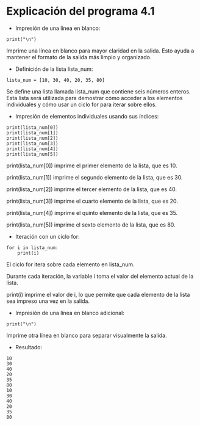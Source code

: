 # Explicación del programa 4.1
- Impresión de una línea en blanco:
```
print("\n")
```
Imprime una línea en blanco para mayor claridad en la salida. Esto ayuda a mantener el formato de la salida más limpio y organizado.

- Definición de la lista lista_num:
```
lista_num = [10, 30, 40, 20, 35, 80]
```
Se define una lista llamada lista_num que contiene seis números enteros. Esta lista será utilizada para demostrar cómo acceder a los elementos individuales y cómo usar un ciclo for para iterar sobre ellos.

- Impresión de elementos individuales usando sus índices:
```
print(lista_num[0])
print(lista_num[1])
print(lista_num[2])
print(lista_num[3])
print(lista_num[4])
print(lista_num[5])
```
print(lista_num[0]) imprime el primer elemento de la lista, que es 10.

print(lista_num[1]) imprime el segundo elemento de la lista, que es 30.

print(lista_num[2]) imprime el tercer elemento de la lista, que es 40.

print(lista_num[3]) imprime el cuarto elemento de la lista, que es 20.

print(lista_num[4]) imprime el quinto elemento de la lista, que es 35.

print(lista_num[5]) imprime el sexto elemento de la lista, que es 80.

- Iteración con un ciclo for:
```
for i in lista_num:
    print(i)
```
El ciclo for itera sobre cada elemento en lista_num.

Durante cada iteración, la variable i toma el valor del elemento actual de la lista.

print(i) imprime el valor de i, lo que permite que cada elemento de la lista sea impreso una vez en la salida.

- Impresión de una línea en blanco adicional:
```
print("\n")
```
Imprime otra línea en blanco para separar visualmente la salida.

- Resultado:
```
10
30
40
20
35
80
10
30
40
20
35
80
```

